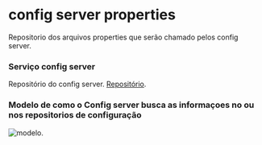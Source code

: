 # config server properties
Repositorio dos arquivos properties que serão chamado pelos config server.

### Serviço config server
Repositório do config server.
[Repositório](https://github.com/EduardoNofre/digital-config-service).

### Modelo de como o Config server busca as informaçoes no ou nos repositorios de configuração
![modelo](https://s1.o7planning.com/en/11723/images/15380692.png).
